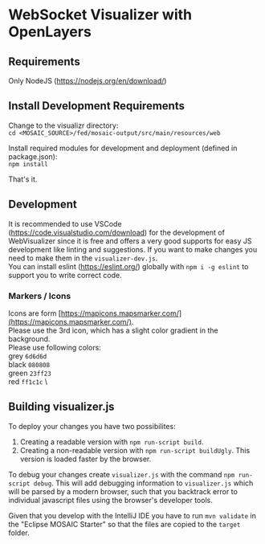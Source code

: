 # WebSocket Visualizer with OpenLayers

## Requirements

Only NodeJS (https://nodejs.org/en/download/)

## Install Development Requirements

Change to the visualizr directory:  
`cd <MOSAIC_SOURCE>/fed/mosaic-output/src/main/resources/web`

Install required modules for development and deployment (defined in package.json):  
`npm install`

That's it.

## Development

It is recommended to use VSCode (https://code.visualstudio.com/download) for the development of WebVisualizer since it is free and offers a very good supports for easy JS development like linting and suggestions.
If you want to make changes you need to make them in the `visualizer-dev.js`.  
You can install eslint (https://eslint.org/) globally with `npm i -g eslint` to support you to write correct code.

### Markers / Icons
        
Icons are form [https://mapicons.mapsmarker.com/](https://mapicons.mapsmarker.com/). \
Please use the 3rd icon, which has a slight color gradient in the background.\
Please use following colors: \
grey `6d6d6d` \
black `080808` \
green `23ff23` \
red `ff1c1c` \


## Building visualizer.js

To deploy your changes you have two possibilites:  
1. Creating a readable version with `npm run-script build`.
2. Creating a non-readable version with `npm run-script buildUgly`. This version is loaded faster by the browser.

To debug your changes create `visualizer.js` with the command `npm run-script debug`.
This will add debugging information to `visualizer.js` which will be parsed by a modern browser,
such that you backtrack error to individual javascript files using the browser's developer tools.

Given that you develop with the IntelliJ IDE you have to run `mvn validate` in the "Eclipse MOSAIC Starter" so that the files are copied to the `target` folder. 